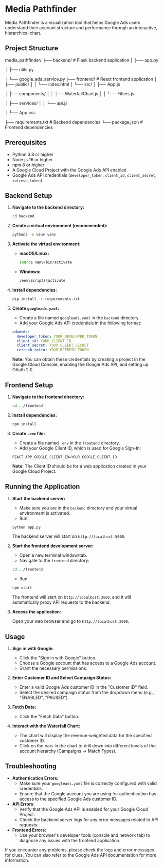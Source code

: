 # Media Pathfinder

Media Pathfinder is a visualization tool that helps Google Ads users understand their account structure and performance through an interactive, hierarchical chart.

## Project Structure
media_pathfinder/
├── backend/          # Flask backend application
│   ├── app.py

│   ├── utils.py

│   └── google_ads_service.py
├── frontend/         # React frontend application
│   ├── public/
│   │   └── index.html
│   └── src/
│       ├── App.js

│       ├── components/
│       │   ├── WaterfallChart.js
│       │   └── Filters.js

│       ├── services/
│       │   └── api.js

│       └── App.css

├── requirements.txt   # Backend dependencies
└── package.json       # Frontend dependencies


## Prerequisites

*   Python 3.8 or higher
*   Node.js 16 or higher
*   npm 8 or higher
*   A Google Cloud Project with the Google Ads API enabled
*   Google Ads API credentials (`developer_token`, `client_id`, `client_secret`, `refresh_token`)

## Backend Setup

1.  **Navigate to the backend directory:**

    ```bash
    cd backend
    ```

2.  **Create a virtual environment (recommended):**

    ```bash
    python3 -m venv venv
    ```

3.  **Activate the virtual environment:**

    *   **macOS/Linux:**

        ```bash
        source venv/bin/activate
        ```

    *   **Windows:**

        ```bash
        venv\Scripts\activate
        ```

4.  **Install dependencies:**

    ```bash
    pip install -r requirements.txt
    ```

5.  **Create `googleads.yaml`:**

    *   Create a file named `googleads.yaml` in the `backend` directory.
    *   Add your Google Ads API credentials in the following format:

    ```yaml
    adwords:
      developer_token: YOUR_DEVELOPER_TOKEN
      client_id: YOUR_CLIENT_ID
      client_secret: YOUR_CLIENT_SECRET
      refresh_token: YOUR_REFRESH_TOKEN
    ```

    **Note:** You can obtain these credentials by creating a project in the Google Cloud Console, enabling the Google Ads API, and setting up OAuth 2.0.

## Frontend Setup

1.  **Navigate to the frontend directory:**

    ```bash
    cd ../frontend
    ```

2.  **Install dependencies:**

    ```bash
    npm install
    ```

3.  **Create `.env` file:**

    *   Create a file named `.env` in the `frontend` directory.
    *   Add your Google Client ID, which is used for Google Sign-In:

    ```
    REACT_APP_GOOGLE_CLIENT_ID=YOUR_GOOGLE_CLIENT_ID
    ```

    **Note:** The Client ID should be for a web application created in your Google Cloud Project.

## Running the Application

1.  **Start the backend server:**

    *   Make sure you are in the `backend` directory and your virtual environment is activated.
    *   Run:

    ```bash
    python app.py
    ```

    The backend server will start on `http://localhost:5000`.

2.  **Start the frontend development server:**

    *   Open a new terminal window/tab.
    *   Navigate to the `frontend` directory:

    ```bash
    cd ../frontend
    ```

    *   Run:

    ```bash
    npm start
    ```

    The frontend will start on `http://localhost:3000`, and it will automatically proxy API requests to the backend.

3.  **Access the application:**

    Open your web browser and go to `http://localhost:3000`.

## Usage

1.  **Sign in with Google:**
    *   Click the "Sign in with Google" button.
    *   Choose a Google account that has access to a Google Ads account.
    *   Grant the necessary permissions.

2.  **Enter Customer ID and Select Campaign Status:**

    *   Enter a valid Google Ads customer ID in the "Customer ID" field.
    *   Select the desired campaign status from the dropdown menu (e.g., "ENABLED", "PAUSED").

3.  **Fetch Data:**
    *   Click the "Fetch Data" button.

4.  **Interact with the Waterfall Chart:**

    *   The chart will display the revenue-weighted data for the specified customer ID.
    *   Click on the bars in the chart to drill down into different levels of the account hierarchy (Campaigns -> Match Types).

## Troubleshooting

*   **Authentication Errors:**
    *   Make sure your `googleads.yaml` file is correctly configured with valid credentials.
    *   Ensure that the Google account you are using for authentication has access to the specified Google Ads customer ID.
*   **API Errors:**
    *   Verify that the Google Ads API is enabled for your Google Cloud Project.
    *   Check the backend server logs for any error messages related to API requests.
*   **Frontend Errors:**
    *   Use your browser's developer tools (console and network tab) to diagnose any issues with the frontend application.

If you encounter any problems, please check the logs and error messages for clues. You can also refer to the Google Ads API documentation for more information.